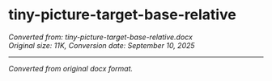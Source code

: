 # tiny-picture-target-base-relative

*Converted from: tiny-picture-target-base-relative.docx*  
*Original size: 11K, Conversion date: September 10, 2025*



---
*Converted from original docx format.*
